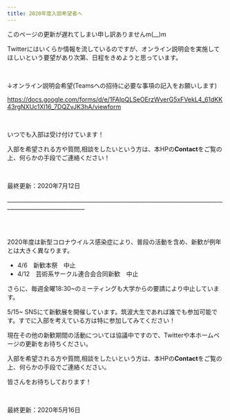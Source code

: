 ```yaml
---
title: 2020年度入部希望者へ
---
```

このページの更新が遅れてしまい申し訳ありませんm(__)m

Twitterにはいくらか情報を流しているのですが、オンライン説明会を実施してほしいという要望があり次第、日程をきめようと思っています。

<br/>

↓オンライン説明会希望(Teamsへの招待に必要な事項の記入をお願いします)

<https://docs.google.com/forms/d/e/1FAIpQLSeOErzWyerG5xFVekL4_61dKK43rgNXUc1Xl16_7DQZvJK3hA/viewform>

<br/>

いつでも入部は受け付けています！

入部を希望される方や質問,相談をしたいという方は、本HPの**Contact**をご覧の上、何らかの手段でご連絡ください！

<br/>

最終更新：2020年7月12日

\_\_\_\_\_\_\_\_\_\_\_\_\_\_\_\_\_\_\_\_\_\_\_\_\_\_\_\_\_\_\_\_\_\_\_\_\_\_\_\_\_\_\_\_\_\_\_\_\_\_\_\_\_\_\_\_\_\_\_\_\_\_\_\_\_\_\_\_\_\_\_\_\_\_\_\_\_\_\_\_\_\_\_\_\_\_\_\_\_\_\_\_\_\_\_\_\_\_\_\_\_\_\_\_\_\_

<br/>

<br/>

2020年度は新型コロナウイルス感染症により、普段の活動を含め、新歓が例年とは大きく異なります。

* 4/6　新歓本祭　中止
* 4/12　芸術系サークル連合会合同新歓　中止

さらに、毎週金曜18:30~のミーティングも大学からの要請により中止しています。

5/15~ SNSにて新歓展を開催しています。筑波大生であれば誰でも参加可能です。すでに入部を考えている方は特に参加してみてください！

現在その他の新歓期間の活動については協議中ですので、Twitterや本ホームページの更新をお待ちください。

入部を希望される方や質問,相談をしたいという方は、本HPの**Contact**をご覧の上、何らかの手段でご連絡ください。

皆さんをお待ちしております！

<br />

最終更新：2020年5月16日